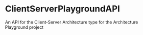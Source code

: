 # ClientServerPlaygroundAPI
An API for the Client-Server Architecture type for the Architecture Playground project
